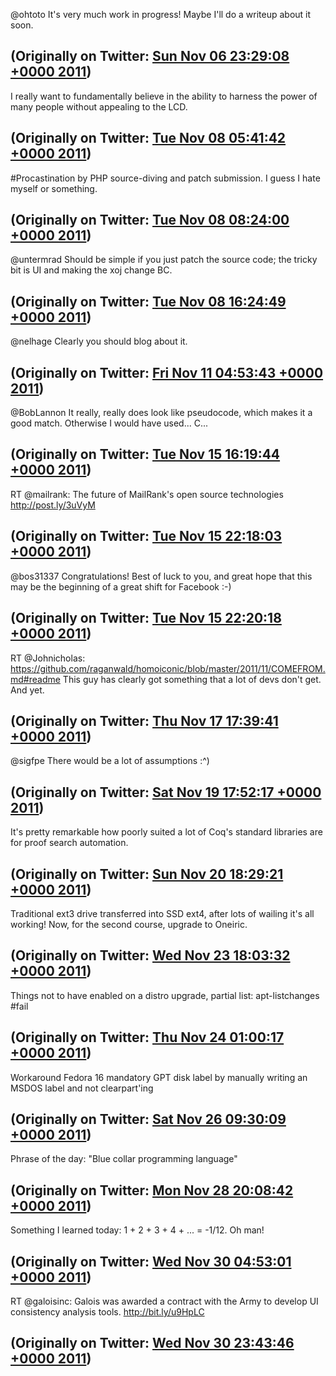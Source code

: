 @ohtoto It's very much work in progress! Maybe I'll do a writeup about it soon.

(Originally on Twitter: [Sun Nov 06 23:29:08 +0000 2011](https://twitter.com/ezyang/status/133325069740023808))
----
I really want to fundamentally believe in the ability to harness the power of many people without appealing to the LCD.

(Originally on Twitter: [Tue Nov 08 05:41:42 +0000 2011](https://twitter.com/ezyang/status/133781217614118913))
----
#Procastination by PHP source-diving and patch submission. I guess I hate myself or something.

(Originally on Twitter: [Tue Nov 08 08:24:00 +0000 2011](https://twitter.com/ezyang/status/133822061356388352))
----
@untermrad Should be simple if you just patch the source code; the tricky bit is UI and making the xoj change BC.

(Originally on Twitter: [Tue Nov 08 16:24:49 +0000 2011](https://twitter.com/ezyang/status/133943062618574848))
----
@nelhage Clearly you should blog about it.

(Originally on Twitter: [Fri Nov 11 04:53:43 +0000 2011](https://twitter.com/ezyang/status/134856306107486208))
----
@BobLannon It really, really does look like pseudocode, which makes it a good match. Otherwise I would have used... C...

(Originally on Twitter: [Tue Nov 15 16:19:44 +0000 2011](https://twitter.com/ezyang/status/136478497060306944))
----
RT @mailrank: The future of MailRank's open source technologies http://post.ly/3uVyM

(Originally on Twitter: [Tue Nov 15 22:18:03 +0000 2011](https://twitter.com/ezyang/status/136568670964039680))
----
@bos31337 Congratulations! Best of luck to you, and great hope that this may be the beginning of a great shift for Facebook :-)

(Originally on Twitter: [Tue Nov 15 22:20:18 +0000 2011](https://twitter.com/ezyang/status/136569238457556992))
----
RT @Johnicholas: https://github.com/raganwald/homoiconic/blob/master/2011/11/COMEFROM.md#readme This guy has clearly got something that a lot of devs don't get. And yet.

(Originally on Twitter: [Thu Nov 17 17:39:41 +0000 2011](https://twitter.com/ezyang/status/137223395032043520))
----
@sigfpe There would be a lot of assumptions :^)

(Originally on Twitter: [Sat Nov 19 17:52:17 +0000 2011](https://twitter.com/ezyang/status/137951341610942465))
----
It's pretty remarkable how poorly suited a lot of Coq's standard libraries are for proof search automation.

(Originally on Twitter: [Sun Nov 20 18:29:21 +0000 2011](https://twitter.com/ezyang/status/138323056715243520))
----
Traditional ext3 drive transferred into SSD ext4, after lots of wailing it's all working! Now, for the second course, upgrade to Oneiric.

(Originally on Twitter: [Wed Nov 23 18:03:32 +0000 2011](https://twitter.com/ezyang/status/139403725289689089))
----
Things not to have enabled on a distro upgrade, partial list: apt-listchanges #fail

(Originally on Twitter: [Thu Nov 24 01:00:17 +0000 2011](https://twitter.com/ezyang/status/139508601030053888))
----
Workaround Fedora 16 mandatory GPT disk label by manually writing an MSDOS label and not clearpart'ing

(Originally on Twitter: [Sat Nov 26 09:30:09 +0000 2011](https://twitter.com/ezyang/status/140361689341247488))
----
Phrase of the day: "Blue collar programming language"

(Originally on Twitter: [Mon Nov 28 20:08:42 +0000 2011](https://twitter.com/ezyang/status/141247161844240384))
----
Something I learned today: 1 + 2 + 3 + 4 + ... = -1/12. Oh man!

(Originally on Twitter: [Wed Nov 30 04:53:01 +0000 2011](https://twitter.com/ezyang/status/141741497782513664))
----
RT @galoisinc: Galois was awarded a contract with the Army to develop UI consistency analysis tools. http://bit.ly/u9HpLC

(Originally on Twitter: [Wed Nov 30 23:43:46 +0000 2011](https://twitter.com/ezyang/status/142026060102504448))
----
